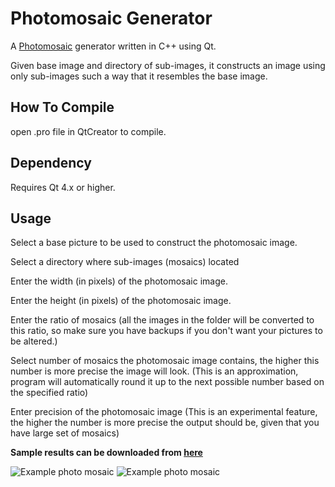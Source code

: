 Photomosaic Generator
=====================
A [Photomosaic](http://en.wikipedia.org/wiki/Photographic_mosaic) generator written in C++ using Qt. 

Given base image and directory of sub-images, it constructs an image using only sub-images such a way that it resembles the base image.

How To Compile
------------------
open .pro file in QtCreator to compile.

Dependency
------------------
Requires Qt 4.x or higher.


Usage
------------------
Select a base picture to be used to construct the photomosaic image.

Select a directory where sub-images (mosaics) located

Enter the width (in pixels) of the photomosaic image.

Enter the height (in pixels) of the photomosaic image.

Enter the ratio of mosaics (all the images in the folder will be converted to this ratio, so make sure you have backups if you don't want your pictures to be altered.)

Select number of mosaics the photomosaic image contains, the higher this number is more precise the image will look. (This is an approximation, program will automatically round it up to the next possible number based on the specified ratio)

Enter precision of the photomosaic image (This is an experimental feature, the higher the number is more precise the output should be, given that you have large set of mosaics)

**Sample results can be downloaded from [here](http://goo.gl/0JBA3a)**


![Example photo mosaic](https://dl.dropbox.com/s/m9j08lwgxt9d55s/GUI.jpg)
![Example photo mosaic](https://dl.dropbox.com/s/zcfiyc6julqty65/Star%20Wars%20Mosaic%20Example.jpg)



  
